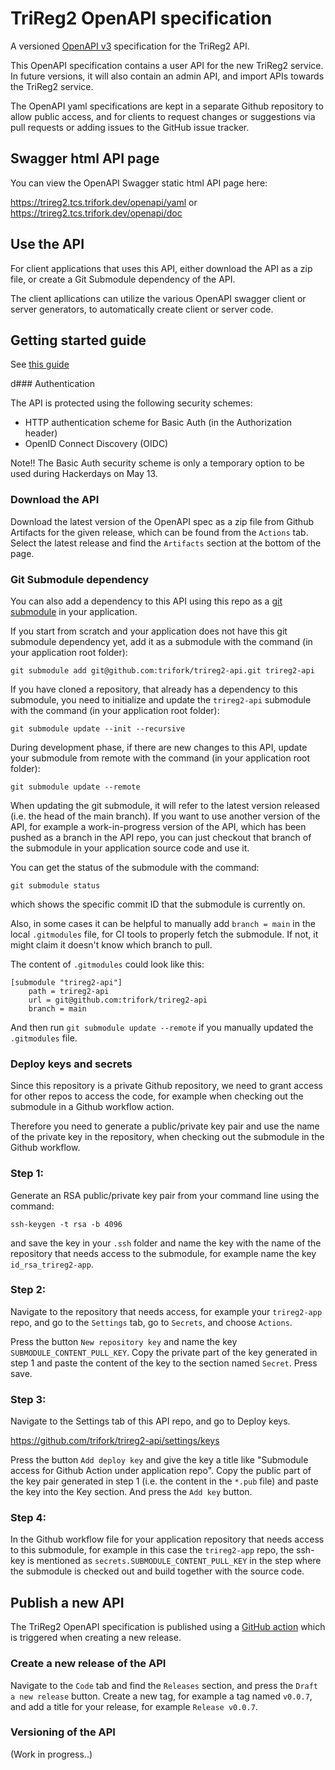 # TriReg2 OpenAPI specification

A versioned [OpenAPI v3](https://spec.openapis.org/oas/v3.1.0) specification for the TriReg2 API. 

This OpenAPI specification contains a user API for the new TriReg2 service. In future versions, it will also contain 
an admin API, and import APIs towards the TriReg2 service.

The OpenAPI yaml specifications are kept in a separate Github repository to allow public access, and for
clients to request changes or suggestions via pull requests or adding issues to the GitHub issue tracker.

## Swagger html API page 

You can view the OpenAPI Swagger static html API page here:

https://trireg2.tcs.trifork.dev/openapi/yaml or https://trireg2.tcs.trifork.dev/openapi/doc

## Use the API

For client applications that uses this API, either download the API as a zip file, or create a Git Submodule dependency of the API.

The client apllications can utilize the various OpenAPI swagger client or server generators, to automatically create client or server code.

## Getting started guide

See [this guide](docs/README.md)

d### Authentication

The API is protected using the following security schemes:

- HTTP authentication scheme for Basic Auth (in the Authorization header)
- OpenID Connect Discovery (OIDC)

Note!! The Basic Auth security scheme is only a temporary option to be used during Hackerdays on May 13.

### Download the API

Download the latest version of the OpenAPI spec as a zip file from Github Artifacts for the given release, which can be found from the `Actions` tab. Select the latest release and find the `Artifacts` section at the bottom of the page.

### Git Submodule dependency

You can also add a dependency to this API using this repo as a [git submodule](https://git-scm.com/book/en/v2/Git-Tools-Submodules) in your application.

If you start from scratch and your application does not have this git submodule dependency yet, add it as a submodule with the command (in your application root folder):

```
git submodule add git@github.com:trifork/trireg2-api.git trireg2-api
```

If you have cloned a repository, that already has a dependency to this submodule, you need to initialize and update the `trireg2-api` submodule with the command (in your application root folder):

```
git submodule update --init --recursive
```

During development phase, if there are new changes to this API, update your submodule from remote with the command (in your application root folder):

```
git submodule update --remote
```

When updating the git submodule, it will refer to the latest version released (i.e. the head of the main branch). If you want to use another version of the API, for example a work-in-progress version of the API, which has been pushed as a branch in the API repo, you can just checkout that branch of the submodule in your application source code and use it.

You can get the status of the submodule with the command:

```
git submodule status
```

which shows the specific commit ID that the submodule is currently on. 

Also, in some cases it can be helpful to manually add `branch = main` in the local `.gitmodules` file, for CI tools to properly fetch the submodule. 
If not, it might claim it doesn't know which branch to pull.

The content of `.gitmodules` could look like this:

```
[submodule "trireg2-api"]
	path = trireg2-api
	url = git@github.com:trifork/trireg2-api
	branch = main
```

And then run `git submodule update --remote` if you manually updated the `.gitmodules` file.

### Deploy keys and secrets

Since this repository is a private Github repository, we need to grant access for other repos to access the code, for example when checking out the submodule in a Github workflow action. 

Therefore you need to generate a public/private key pair and use the name of the private key in the repository, when checking out the submodule in the Github workflow.

### Step 1: 

Generate an RSA public/private key pair from your command line using the command:

```
ssh-keygen -t rsa -b 4096
```

and save the key in your `.ssh` folder and name the key with the name of the repository that needs access to the submodule, for example name the key `id_rsa_trireg2-app`. 

### Step 2: 

Navigate to the repository that needs access, for example your `trireg2-app` repo, and go to the `Settings` tab, go to `Secrets`, and choose `Actions`.

Press the button `New repository key` and name the key `SUBMODULE_CONTENT_PULL_KEY`. Copy the private part of the key generated in step 1 and paste the content of the key to the section named `Secret`. Press save. 

### Step 3: 

Navigate to the Settings tab of this API repo, and go to Deploy keys.  

https://github.com/trifork/trireg2-api/settings/keys

Press the button `Add deploy key` and give the key a title like "Submodule access for Github Action under application repo".
Copy the public part of the key pair generated in step 1 (i.e. the content in the `*.pub` file) and paste the key into the Key section. And press the `Add key` button.

### Step 4:

In the Github workflow file for your application repository that needs access to this submodule, for example in this case the `trireg2-app` repo, the ssh-key is mentioned as `secrets.SUBMODULE_CONTENT_PULL_KEY` in the step where the submodule is checked out and build together with the source code.

## Publish a new API
The TriReg2 OpenAPI specification is published using a [GitHub action](https://github.com/trifork/trireg2-api/actions/workflows/api-publish.yml) which is triggered when creating a new release. 

### Create a new release of the API
Navigate to the `Code` tab and find the `Releases` section, and press the `Draft a new release` button. Create a new tag, for example a tag named `v0.0.7`, and add a title for your release, for example `Release v0.0.7`.

### Versioning of the API

(Work in progress..) 

